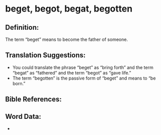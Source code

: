# beget, begot, begat, begotten

## Definition:

The term “beget” means to become the father of someone.


## Translation Suggestions:

* You could translate the phrase “beget” as “bring forth” and the term “begat” as “fathered” and the term “begot” as “gave life.”
* The term “begotten” is the passive form of “beget” and means to “be born.”

## Bible References:



## Word Data:

* 